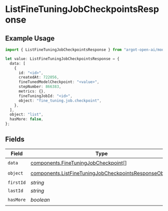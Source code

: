 # ListFineTuningJobCheckpointsResponse

## Example Usage

```typescript
import { ListFineTuningJobCheckpointsResponse } from "argot-open-ai/models/components";

let value: ListFineTuningJobCheckpointsResponse = {
  data: [
    {
      id: "<id>",
      createdAt: 722056,
      fineTunedModelCheckpoint: "<value>",
      stepNumber: 866383,
      metrics: {},
      fineTuningJobId: "<id>",
      object: "fine_tuning.job.checkpoint",
    },
  ],
  object: "list",
  hasMore: false,
};
```

## Fields

| Field                                                                                                                          | Type                                                                                                                           | Required                                                                                                                       | Description                                                                                                                    |
| ------------------------------------------------------------------------------------------------------------------------------ | ------------------------------------------------------------------------------------------------------------------------------ | ------------------------------------------------------------------------------------------------------------------------------ | ------------------------------------------------------------------------------------------------------------------------------ |
| `data`                                                                                                                         | [components.FineTuningJobCheckpoint](../../models/components/finetuningjobcheckpoint.md)[]                                     | :heavy_check_mark:                                                                                                             | N/A                                                                                                                            |
| `object`                                                                                                                       | [components.ListFineTuningJobCheckpointsResponseObject](../../models/components/listfinetuningjobcheckpointsresponseobject.md) | :heavy_check_mark:                                                                                                             | N/A                                                                                                                            |
| `firstId`                                                                                                                      | *string*                                                                                                                       | :heavy_minus_sign:                                                                                                             | N/A                                                                                                                            |
| `lastId`                                                                                                                       | *string*                                                                                                                       | :heavy_minus_sign:                                                                                                             | N/A                                                                                                                            |
| `hasMore`                                                                                                                      | *boolean*                                                                                                                      | :heavy_check_mark:                                                                                                             | N/A                                                                                                                            |